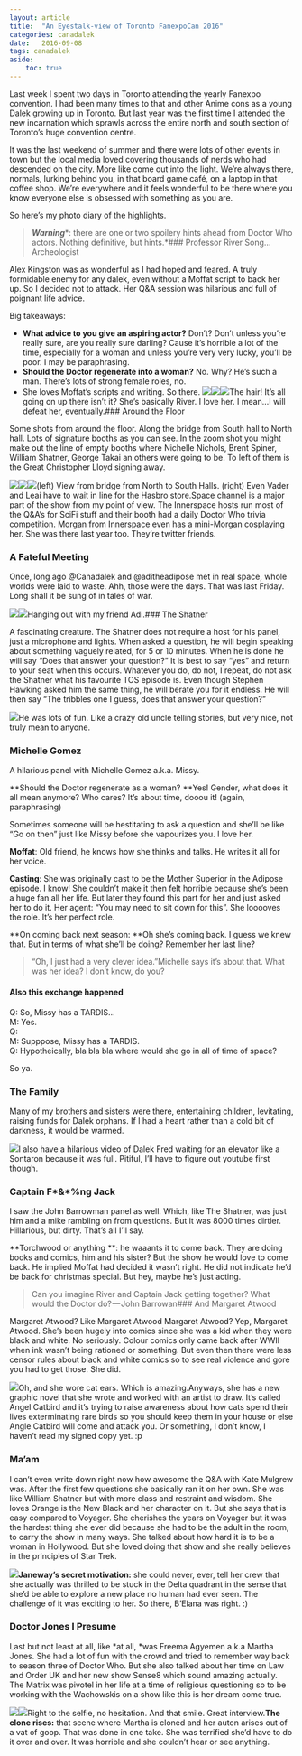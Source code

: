 ```yaml
---
layout: article
title:	"An Eyestalk-view of Toronto FanexpoCan 2016"
categories: canadalek
date:	2016-09-08
tags: canadalek 
aside: 
    toc: true
---
```


  Last week I spent two days in Toronto attending the yearly Fanexpo convention. I had been many times to that and other Anime cons as a young Dalek growing up in Toronto. But last year was the first time I attended the new incarnation which sprawls across the entire north and south section of Toronto’s huge convention centre.

It was the last weekend of summer and there were lots of other events in town but the local media loved covering thousands of nerds who had descended on the city. More like come out into the light. We’re always there, normals, lurking behind you, in that board game café, on a laptop in that coffee shop. We’re everywhere and it feels wonderful to be there where you know everyone else is obsessed with something as you are.

So here’s my photo diary of the highlights.


> ***Warning****: there are one or two spoilery hints ahead from Doctor Who actors. Nothing definitive, but hints.*### Professor River Song…Archeologist

Alex Kingston was as wonderful as I had hoped and feared. A truly formidable enemy for any dalek, even without a Moffat script to back her up. So I decided not to attack. Her Q&A session was hilarious and full of poignant life advice.

Big takeaways:

* **What advice to you give an aspiring actor?** Don’t? Don’t unless you’re really sure, are you really sure darling? Cause it’s horrible a lot of the time, especially for a woman and unless you’re very very lucky, you’ll be poor. I may be paraphrasing.
* **Should the Doctor regenerate into a woman?** No. Why? He’s such a man. There’s lots of strong female roles, no.
* She loves Moffat’s scripts and writing. So there.
![](/img/1*h-sP_86i4wTy3chfxuf81w.jpeg)![](/img/1*Pz1DLaZRdrI_VWRhGCm0QQ.jpeg)![](/img/1*32Uz1-0fHHKUgJOH5vkWrQ.jpeg)The hair! It’s all going on up there isn’t it? She’s basically River. I love her. I mean…I will defeat her, eventually.### Around the Floor

Some shots from around the floor. Along the bridge from South hall to North hall. Lots of signature booths as you can see. In the zoom shot you might make out the line of empty booths where Nichelle Nichols, Brent Spiner, William Shatner, George Takai an others were going to be. To left of them is the Great Christopher Lloyd signing away.

![](/img/1*_sjySRYvghaxCvqtZvPi1Q.jpeg)![](/img/1*xNoVaB65kEDDVCTCFsYU6Q.jpeg)![](/img/1*r4gQpJbtNwjdpWOY0Pa0Qg.jpeg)(left) View from bridge from North to South Halls. (right) Even Vader and Leai have to wait in line for the Hasbro store.Space channel is a major part of the show from my point of view. The Innerspace hosts run most of the Q&A’s for SciFi stuff and their booth had a daily Doctor Who trivia competition. Morgan from Innerspace even has a mini-Morgan cosplaying her. She was there last year too. They’re twitter friends.

### A Fateful Meeting

Once, long ago @Canadalek and @aditheadipose met in real space, whole worlds were laid to waste. Ahh, those were the days. That was last Friday. Long shall it be sung of in tales of war.

![](/img/1*lXfMcXr-Me0TWnq2XcjCVQ.jpeg)![](/img/1*KZf9egysVAj6xLivCXWMCw.jpeg)Hanging out with my friend Adi.### The Shatner

A fascinating creature. The Shatner does not require a host for his panel, just a microphone and lights. When asked a question, he will begin speaking about something vaguely related, for 5 or 10 minutes. When he is done he will say “Does that answer your question?” It is best to say “yes” and return to your seat when this occurs. Whatever you do, do not, I repeat, do not ask the Shatner what his favourite TOS episode is. Even though Stephen Hawking asked him the same thing, he will berate you for it endless. He will then say “The tribbles one I guess, does that answer your question?”

![](/img/1*GtjMQvlYgeh9BY_WMf6T_A.jpeg)He was lots of fun. Like a crazy old uncle telling stories, but very nice, not truly mean to anyone.

### Michelle Gomez

A hilarious panel with Michelle Gomez a.k.a. Missy.

**Should the Doctor regenerate as a woman? **Yes! Gender, what does it all mean anymore? Who cares? It’s about time, dooou it! (again, paraphrasing)

Sometimes someone will be hestitating to ask a question and she’ll be like “Go on then” just like Missy before she vapourizes you. I love her.

**Moffat**: Old friend, he knows how she thinks and talks. He writes it all for her voice.

**Casting**: She was originally cast to be the Mother Superior in the Adipose episode. I know! She couldn’t make it then felt horrible because she’s been a huge fan all her life. But later they found this part for her and just asked her to do it. Her agent: “You may need to sit down for this”. She looooves the role. It’s her perfect role.

**On coming back next season: **Oh she’s coming back. I guess we knew that. But in terms of what she’ll be doing? Remember her last line?


> “Oh, I just had a very clever idea.”Michelle says it’s about that. What was her idea? I don’t know, do you?

#### Also this exchange happened

Q: So, Missy has a TARDIS…  
M: Yes. <oops face>  
Q: <Silence>  
M: Supppose, Missy has a TARDIS.  
Q: Hypotheically, bla bla bla where would she go in all of time of space?

So ya.

### The Family

Many of my brothers and sisters were there, entertaining children, levitating, raising funds for Dalek orphans. If I had a heart rather than a cold bit of darkness, it would be warmed.

![](/img/1*dei7jO6oc6S5lkTaoygumQ.jpeg)I also have a hilarious video of Dalek Fred waiting for an elevator like a Sontaron because it was full. Pitiful, I’ll have to figure out youtube first though.

### Captain F*&*%ng Jack

I saw the John Barrowman panel as well. Which, like The Shatner, was just him and a mike rambling on from questions. But it was 8000 times dirtier. Hillarious, but dirty. That’s all I’ll say.

**Torchwood or anything **: he waaants it to come back. They are doing books and comics, him and his sister? But the show he would love to come back. He implied Moffat had decided it wasn’t right. He did not indicate he’d be back for christmas special. But hey, maybe he’s just acting.


> Can you imagine River and Captain Jack getting together? What would the Doctor do? — John Barrowan### And Margaret Atwood

Margaret Atwood? Like Margaret Atwood Margaret Atwood? Yep, Margaret Atwood. She’s been hugely into comics since she was a kid when they were black and white. No seriously. Colour comics only came back after WWII when ink wasn’t being rationed or something. But even then there were less censor rules about black and white comics so to see real violence and gore you had to get those. She did.

![](/img/1*54FElKx1y04KWcbo9iouog.jpeg)Oh, and she wore cat ears. Which is amazing.Anyways, she has a new graphic novel that she wrote and worked with an artist to draw. It’s called Angel Catbird and it’s trying to raise awareness about how cats spend their lives exterminating rare birds so you should keep them in your house or else Angle Catbird will come and attack you. Or something, I don’t know, I haven’t read my signed copy yet. :p

### Ma’am

I can’t even write down right now how awesome the Q&A with Kate Mulgrew was. After the first few questions she basically ran it on her own. She was like William Shatner but with more class and restraint and wisdom. She loves Orange is the New Black and her character on it. But she says that is easy compared to Voyager. She cherishes the years on Voyager but it was the hardest thing she ever did because she had to be the adult in the room, to carry the show in many ways. She talked about how hard it is to be a woman in Hollywood. But she loved doing that show and she really believes in the principles of Star Trek.

![](/img/1*Mab35O9suB8ItqBtibGs2A.jpeg)**Janeway’s secret motivation:** she could never, ever, tell her crew that she actually was thrilled to be stuck in the Delta quadrant in the sense that she’d be able to explore a new place no human had ever seen. The challenge of it was exciting to her. So there, B’Elana was right. :)

### Doctor Jones I Presume

Last but not least at all, like *at all, *was Freema Agyemen a.k.a Martha Jones. She had a lot of fun with the crowd and tried to remember way back to season three of Doctor Who. But she also talked about her time on Law and Order UK and her new show Sense8 which sound amazing actually. The Matrix was pivotel in her life at a time of religious questioning so to be working with the Wachowskis on a show like this is her dream come true.

![](/img/1*wf9aV4KbYYUpPwqhsSRJ-Q.jpeg)![](/img/1*Vik0dNN1iAb-33YcylIkOA.jpeg)Right to the selfie, no hesitation. And that smile. Great interview.**The clone rises:** that scene where Martha is cloned and her auton arises out of a vat of goop. That was done in one take. She was terrified she’d have to do it over and over. It was horrible and she couldn’t hear or see anything.

  
